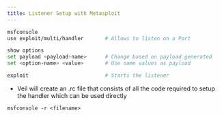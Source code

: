 ```yaml
---
title: Listener Setup with Metasploit
---
```


````bash
msfconsole
use exploit/multi/handler 		# Allows to listen on a Port

show options
set payload <payload-name> 		# Change based on payload generated
set <option-name> <value> 		# Use same values as payload

exploit 						# Starts the listener
````

* Veil will create an .rc file that consists of all the code required to setup the handler which can be used directly

`msfconsole -r <filename>`